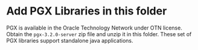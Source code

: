 # Add PGX Libraries in this folder
PGX is available in the Oracle Technology Network under OTN license. Obtain the `pgx-3.2.0-server` zip file and unzip it in this folder.
These set of PGX libraries support standalone java applications.